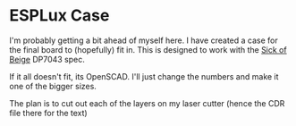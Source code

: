 # ESPLux Case

I'm probably getting a bit ahead of myself here. I have created a case for the final board to (hopefully) fit in. This is designed to work with the [Sick of Beige](http://dangerousprototypes.com/docs/Sick_of_Beige_standard_PCB_sizes_v1.0) DP7043 spec. 

If it all doesn't fit, its OpenSCAD. I'll just change the numbers and make it one of the bigger sizes. 

The plan is to cut out each of the layers on my laser cutter (hence the CDR file there for the text)
